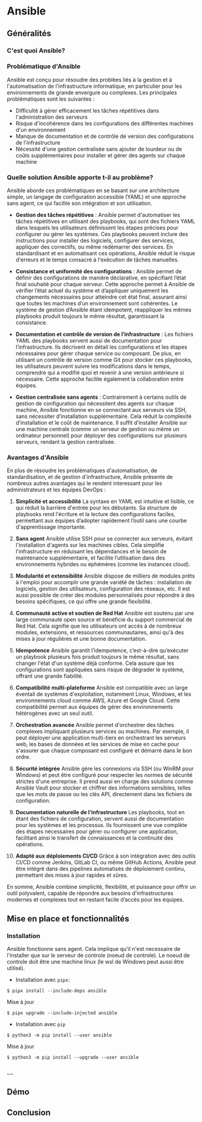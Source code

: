 # Ansible

## Généralités

### C'est quoi Ansible?

### Problématique d'Ansible

Ansible est conçu pour résoudre des problèes liés à la gestion et à l'automatisation de l'infrastructure informatique, en particulier pour les environnements de grande envergure ou complexes. Les principales problématiques sont les suivantes :

- Difficulté à gérer efficacement les tâches répétitives dans l'administration des serveurs
- Risque d'incohérence dans les configurations des différentes machines d'un environnement
- Manque de documentation et de contrôle de version des configurations de l'infrastructure
- Nécessité d'une gestion centralisée sans ajouter de lourdeur ou de coûts supplémentaires pour installer et gérer des agents sur chaque machine

### Quelle solution Ansible apporte t-il au problème?

Ansible aborde ces problématiques en se basant sur une architecture simple, un langage de configuration accessible (YAML) et une approche sans agent, ce qui facilite son intégration et son utilisation.

- **Gestion des tâches répétitives** : 
Ansible permet d'automatiser les tâches répétitives en utilisant des playbooks, qui sont des fichiers YAML dans lesquels les utilisateurs définissent les étapes précises pour configurer ou gérer les systèmes. Ces playbooks peuvent inclure des instructions pour installer des logiciels, configurer des services, appliquer des correctifs, ou même redémarrer des services. En standardisant et en automatisant ces opérations, Ansible réduit le risque d'erreurs et le temps consacré à l'exécution de tâches manuelles.

- **Consistance et uniformité des configurations** :
Ansible permet de définir des configurations de manière déclarative, en spécifiant l’état final souhaité pour chaque serveur. Cette approche permet à Ansible de vérifier l’état actuel du système et d’appliquer uniquement les changements nécessaires pour atteindre cet état final, assurant ainsi que toutes les machines d’un environnement sont cohérentes. Le système de gestion d’Ansible étant idempotent, réappliquer les mêmes playbooks produit toujours le même résultat, garantissant la consistance.

- **Documentation et contrôle de version de l’infrastructure** :
Les fichiers YAML des playbooks servent aussi de documentation pour l’infrastructure. Ils décrivent en détail les configurations et les étapes nécessaires pour gérer chaque service ou composant. De plus, en utilisant un contrôle de version comme Git pour stocker ces playbooks, les utilisateurs peuvent suivre les modifications dans le temps, comprendre qui a modifié quoi et revenir à une version antérieure si nécessaire. Cette approche facilite également la collaboration entre équipes.

- **Gestion centralisée sans agents** :
Contrairement à certains outils de gestion de configuration qui nécessitent des agents sur chaque machine, Ansible fonctionne en se connectant aux serveurs via SSH, sans nécessiter d’installation supplémentaire. Cela réduit la complexité d’installation et le coût de maintenance. Il suffit d’installer Ansible sur une machine centrale (comme un serveur de gestion ou même un ordinateur personnel) pour déployer des configurations sur plusieurs serveurs, rendant la gestion centralisée.

### Avantages d'Ansible

En plus de résoudre les problématiques d'automatisation, de standardisation, et de gestion d'infrastructure, Ansible présente de nombreux autres avantages qui le rendent interessant pour les administrateurs et les équipes DevOps :
1. **Simplicité et accessibilité**
La syntaxe en YAML est intuitive et lisible, ce qui réduit la barrière d'entrée pour les débutants. Sa structure de playbooks rend l'écriture et la lecture des configurations faciles, permettant aux équipes d’adopter rapidement l’outil sans une courbe d'apprentissage importante.

2. **Sans agent**
Ansible utilise SSH pour se connecter aux serveurs, évitant l'installation d'agents sur les machines cibles. Cela simplifie l'infrastructure en réduisant les dépendances et le besoin de maintenance supplémentaire, et facilite l’utilisation dans des environnements hybrides ou éphémères (comme les instances cloud).

3. **Modularité et extensibilité**
Ansible dispose de milliers de modules prêts à l'emploi pour accomplir une grande variété de tâches : installation de logiciels, gestion des utilisateurs, configuration des réseaux, etc. Il est aussi possible de créer des modules personnalisés pour répondre à des besoins spécifiques, ce qui offre une grande flexibilité.

4. **Communauté active et soutien de Red Hat**
Ansible est soutenu par une large communauté open source et bénéficie du support commercial de Red Hat. Cela signifie que les utilisateurs ont accès à de nombreux modules, extensions, et ressources communautaires, ainsi qu'à des mises à jour régulières et une bonne documentation.

5. **Idempotence**
Ansible garantit l’idempotence, c’est-à-dire qu’exécuter un playbook plusieurs fois produit toujours le même résultat, sans changer l'état d'un système déjà conforme. Cela assure que les configurations sont appliquées sans risque de dégrader le système, offrant une grande fiabilité.

6. **Compatibilité multi-plateforme**
Ansible est compatible avec un large éventail de systèmes d'exploitation, notamment Linux, Windows, et les environnements cloud comme AWS, Azure et Google Cloud. Cette compatibilité permet aux équipes de gérer des environnements hétérogènes avec un seul outil.

7. **Orchestration avancée**
Ansible permet d'orchestrer des tâches complexes impliquant plusieurs services ou machines. Par exemple, il peut déployer une application multi-tiers en orchestrant les serveurs web, les bases de données et les services de mise en cache pour s'assurer que chaque composant est configuré et démarré dans le bon ordre.

8. **Sécurité intégrée**
Ansible gère les connexions via SSH (ou WinRM pour Windows) et peut être configuré pour respecter les normes de sécurité strictes d'une entreprise. Il prend aussi en charge des solutions comme Ansible Vault pour stocker et chiffrer des informations sensibles, telles que les mots de passe ou les clés API, directement dans les fichiers de configuration.

9. **Documentation naturelle de l’infrastructure**
Les playbooks, tout en étant des fichiers de configuration, servent aussi de documentation pour les systèmes et les processus. Ils fournissent une vue complète des étapes nécessaires pour gérer ou configurer une application, facilitant ainsi le transfert de connaissances et la continuité des opérations.

10. **Adapté aux déploiements CI/CD**
Grâce à son intégration avec des outils CI/CD comme Jenkins, GitLab CI, ou même GitHub Actions, Ansible peut être intégré dans des pipelines automatisés de déploiement continu, permettant des mises à jour rapides et sûres.

En somme, Ansible combine simplicité, flexibilité, et puissance pour offrir un outil polyvalent, capable de répondre aux besoins d'infrastructures modernes et complexes tout en restant facile d’accès pour les équipes.

## Mise en place et fonctionnalités

### Installation

Ansible fonctionne sans agent. Cela implique qu'il n'est necessaire de l'installer que sur le serveur de controle (noeud de controle). Le noeud de controle doit être une machine linux (le wsl de Windows peut aussi être utilisé).

- Installation avec `pipx`:
  
```
$ pipx install --include-deps ansible
```
Mise à jour
```
$ pipx upgrade --include-injected ansible
```

- Installation avec `pip`

```
$ python3 -m pip install --user ansible
```
Mise à jour
```
$ python3 -m pip install --upgrade --user ansible
```

### ...

## Démo

## Conclusion
